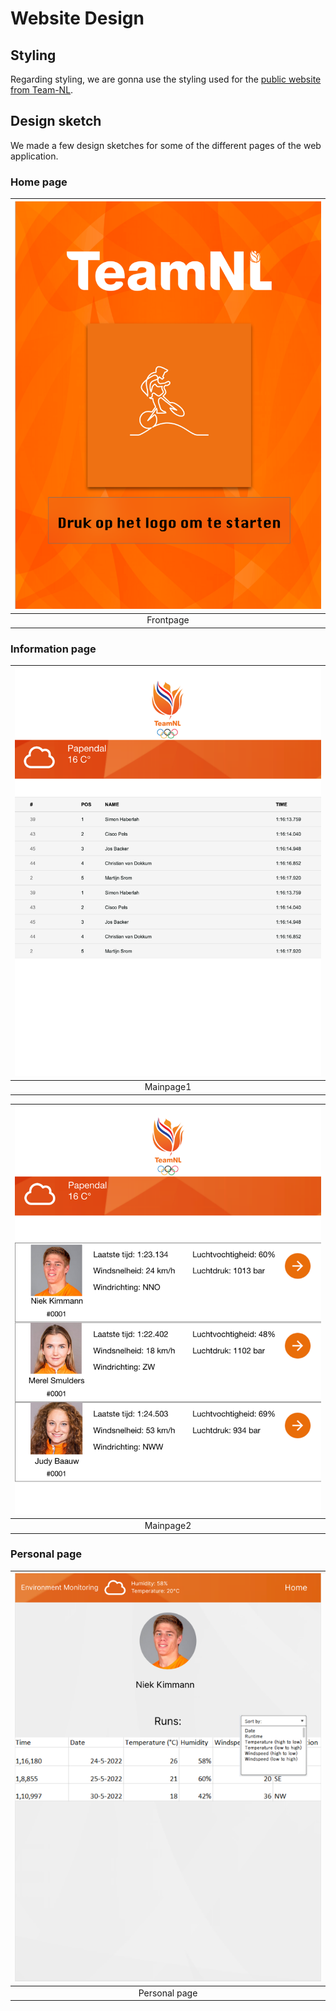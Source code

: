 # Website Design

## Styling

Regarding styling, we are gonna use the styling used for the [public website from Team-NL](https://teamnl.org/).

## Design sketch

We made a few design sketches for some of the different pages of the web application.

### Home page

| ![frontpage](Team-NL-frontpage.png) |
| :---------------------------------: |
|              Frontpage              |

### Information page

| ![Mainpage1](teamnl-mainpage1.png) |
| :--------------------------------: |
|             Mainpage1              |

| ![Mainpage2](teamnl-mainpage2.png) |
| :--------------------------------: |
|             Mainpage2              |

### Personal page

| ![personal page](../personalpage_design.png) |
| :------------------------------------------: |
|                Personal page                 |
